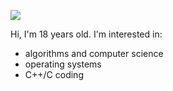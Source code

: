 ![](https://media.giphy.com/media/Wn68w7dXYw97ImY1sc/giphy.gif)

Hi, I'm 18 years old. 
I'm interested in:
- algorithms and computer science
- operating systems
- C++/C coding
